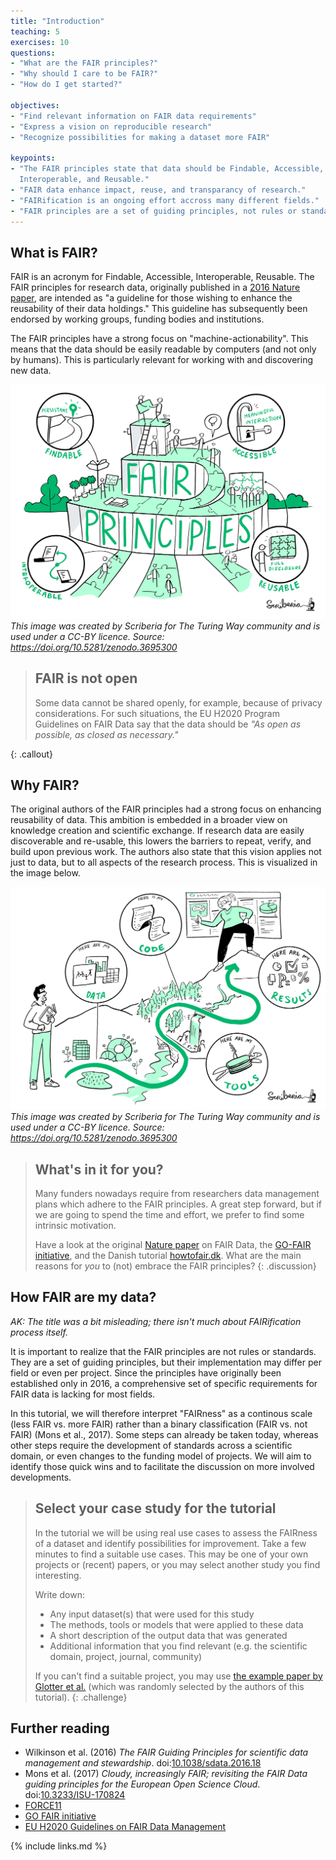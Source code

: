 ```yaml
---
title: "Introduction"
teaching: 5
exercises: 10
questions:
- "What are the FAIR principles?"
- "Why should I care to be FAIR?"
- "How do I get started?"

objectives:
- "Find relevant information on FAIR data requirements"
- "Express a vision on reproducible research"
- "Recognize possibilities for making a dataset more FAIR"

keypoints:
- "The FAIR principles state that data should be Findable, Accessible,
  Interoperable, and Reusable."
- "FAIR data enhance impact, reuse, and transparancy of research."
- "FAIRification is an ongoing effort accross many different fields."
- "FAIR principles are a set of guiding principles, not rules or standards."
---
```


## What is FAIR?

FAIR is an acronym for Findable, Accessible, Interoperable, Reusable.
The FAIR principles for research data, originally published in a [2016 Nature
paper](https://doi.org/10.1038/sdata.2016.18), are intended as "a guideline for
those wishing to enhance the reusability of their data holdings." This guideline
has subsequently been endorsed by working groups, funding bodies and
institutions.

The FAIR principles have a strong focus on "machine-actionability".
This means that the data should be easily readable by computers (and not only by humans). This is particularly relevant for working with and discovering new data.

![FAIR principles illustration by Scriberia](../fig/FAIRPrinciples.jpg) *This
image was created by Scriberia for The Turing Way community and is used under a
CC-BY licence. Source: <https://doi.org/10.5281/zenodo.3695300>*

> ## FAIR is not open
>
> Some data cannot be shared openly, for example, because of privacy considerations.
> For such situations, the EU H2020 Program Guidelines on FAIR Data say that the data should be *"As open as possible, as closed as necessary."*
>
>
{: .callout}

## Why FAIR?

The original authors of the FAIR principles had a strong focus on enhancing
reusability of data. This ambition is embedded in a broader view on knowledge
creation and scientific exchange. If research data are easily discoverable and
re-usable, this lowers the barriers to repeat, verify, and build upon previous
work. The authors also state that this vision applies not just to data, but to
all aspects of the research process. This is visualized in the image below.

![Reproducibility illustration by Scriberia](../fig/ReproducibleJourney.jpg) *This
image was created by Scriberia for The Turing Way community and is used under a
CC-BY licence. Source: <https://doi.org/10.5281/zenodo.3695300>*

> ## What's in it for you?
>
> Many funders nowadays require from researchers data management plans which
> adhere to the FAIR principles. A great step forward, but if
> we are going to spend the time and effort, we prefer to find some intrinsic
> motivation.
>
> Have a look at the original [Nature paper](https://doi.org/10.1038/sdata.2016.18)
> on FAIR Data, the [GO-FAIR initiative](https://www.go-fair.org/fair-principles/),
> and the Danish tutorial [howtofair.dk](https://www.howtofair.dk/why-fair/).
> What are the main reasons for *you* to (not) embrace the FAIR principles?
{: .discussion}

## How FAIR are my data?
_AK: The title was a bit misleading; there isn't much about FAIRification process itself._

It is important to realize that the FAIR principles are not rules or standards.
They are a set of guiding principles, but their implementation may differ per
field or even per project. Since the principles have originally been established
only in 2016, a comprehensive set of specific requirements for FAIR data is
lacking for most fields.

In this tutorial, we will therefore interpret "FAIRness" as a continous scale
(less FAIR vs. more FAIR) rather than a binary classification (FAIR vs. not FAIR) (Mons et al., 2017).
Some steps can already be taken today, whereas other steps require the
development of standards across a scientific domain, or even changes to the funding model of projects.
We will aim to identify those quick wins and to facilitate the discussion on more involved developments.

> ## Select your case study for the tutorial
>
> In the tutorial we will be using real use cases to assess the FAIRness of a
> dataset and identify possibilities for improvement. Take a few minutes to find
> a suitable use cases. This may be one of your own projects or (recent) papers,
> or you may select another study you find interesting.
>
> Write down:
>
> - Any input dataset(s) that were used for this study
> - The methods, tools or models that were applied to these data
> - A short description of the output data that was generated
> - Additional information that you find relevant (e.g. the scientific domain,
>   project, journal, community)
>
> If you can't find a suitable project, you may use [the example paper by
> Glotter et al.](https://www.ncbi.nlm.nih.gov/pmc/articles/PMC4066535/) (which
> was randomly selected by the authors of this tutorial).
{: .challenge}

## Further reading

- Wilkinson et al. (2016) _The FAIR Guiding Principles for scientific data management and stewardship_. doi:[10.1038/sdata.2016.18](https://doi.org/10.1038/sdata.2016.18)
- Mons et al. (2017) _Cloudy, increasingly FAIR; revisiting the FAIR Data guiding principles for the European Open Science Cloud_. doi:[10.3233/ISU-170824](https://doi.org/10.3233/ISU-170824)
- [FORCE11](https://www.force11.org/fairprinciples)
- [GO FAIR initiative](https://www.go-fair.org/fair-principles/)
- [EU H2020 Guidelines on FAIR Data Management](https://ec.europa.eu/research/participants/data/ref/h2020/grants_manual/hi/oa_pilot/h2020-hi-oa-data-mgt_en.pdf)

{% include links.md %}
